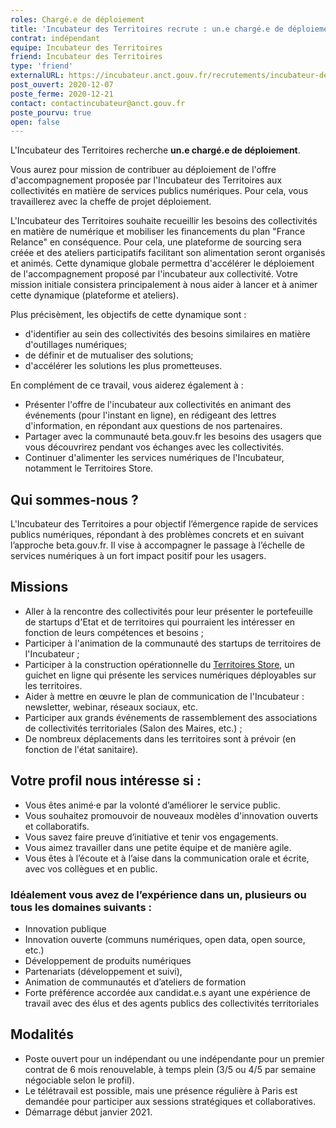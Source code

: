 ```yaml
---
roles: Chargé.e de déploiement
title: 'Incubateur des Territoires recrute : un.e chargé.e de déploiement'
contrat: indépendant
equipe: Incubateur des Territoires
friend: Incubateur des Territoires
type: 'friend'
externalURL: https://incubateur.anct.gouv.fr/recrutements/incubateur-des-territoires-charge-e-de-deploiement/
post_ouvert: 2020-12-07
poste_ferme: 2020-12-21
contact: contactincubateur@anct.gouv.fr
poste_pourvu: true
open: false
---
```


L'Incubateur des Territoires recherche **un.e chargé.e de déploiement**.

Vous aurez pour mission de contribuer au déploiement de l'offre d'accompagnement proposée par l'Incubateur des Territoires aux collectivités en matière de services publics numériques. Pour cela, vous travaillerez avec la cheffe de projet déploiement.

L'Incubateur des Territoires souhaite recueillir les besoins des collectivités en matière de numérique et mobiliser les financements du plan "France Relance" en conséquence. Pour cela, une plateforme de sourcing sera créée et des ateliers participatifs facilitant son alimentation seront organisés et animés. Cette dynamique globale permettra d'accélérer le déploiement de l'accompagnement proposé par l'incubateur aux collectivité. Votre mission initiale consistera principalement à nous aider à lancer et à animer cette dynamique (plateforme et ateliers).

Plus précisèment, les objectifs de cette dynamique sont :

- d'identifier au sein des collectivités des besoins similaires en matière d'outillages numériques;
- de définir et de mutualiser des solutions;
- d'accélérer les solutions les plus prometteuses.

En complément de ce travail, vous aiderez également à :

- Présenter l'offre de l'incubateur aux collectivités en animant des événements (pour l'instant en ligne), en rédigeant des lettres d'information, en répondant aux questions de nos partenaires.
- Partager avec la communauté beta.gouv.fr les besoins des usagers que vous découvrirez pendant vos échanges avec les collectivités.
- Continuer d'alimenter les services numériques de l'Incubateur, notamment le Territoires Store.

## Qui sommes-nous ?

L'Incubateur des Territoires a pour objectif l’émergence rapide de services publics numériques, répondant à des problèmes concrets et en suivant l’approche beta.gouv.fr. Il vise à accompagner le passage à l’échelle de services numériques à un fort impact positif pour les usagers. 

## Missions
- Aller à la rencontre des collectivités pour leur présenter le portefeuille de startups d'Etat et de territoires qui pourraient les intéresser en fonction de leurs compétences et besoins ; 
- Participer à l'animation de la communauté des startups de territoires de l'Incubateur ;
- Participer à la construction opérationnelle du [Territoires Store](https://territoires.store), un guichet en ligne qui présente les services numériques déployables sur les territoires. 
- Aider à mettre en œuvre le plan de communication de l'Incubateur : newsletter, webinar, réseaux sociaux, etc.
- Participer aux grands événements de rassemblement des associations de collectivités territoriales (Salon des Maires, etc.) ;
- De nombreux déplacements dans les territoires sont à prévoir (en fonction de l'état sanitaire).

## Votre profil nous intéresse si :

- Vous êtes animé·e par la volonté d’améliorer le service public.
- Vous souhaitez promouvoir de nouveaux modèles d'innovation ouverts et collaboratifs.
- Vous savez faire preuve d’initiative et tenir vos engagements.
- Vous aimez travailler dans une petite équipe et de manière agile.
- Vous êtes à l’écoute et à l’aise dans la communication orale et écrite, avec vos collègues et en public.

### Idéalement vous avez de l’expérience dans un, plusieurs ou tous les domaines suivants :

- Innovation publique
- Innovation ouverte (communs numériques, open data, open source, etc.)
- Développement de produits numériques
- Partenariats (développement et suivi), 
- Animation de communautés et d’ateliers de formation
- Forte préférence accordée aux candidat.e.s ayant une expérience de travail avec des élus et des agents publics des collectivités territoriales

## Modalités

- Poste ouvert pour un indépendant ou une indépendante pour un premier contrat de 6 mois renouvelable, à temps plein (3/5 ou 4/5 par semaine négociable selon le profil).
- Le télétravail est possible, mais une présence régulière à Paris est demandée pour participer aux sessions stratégiques et collaboratives.
- Démarrage début janvier 2021.
